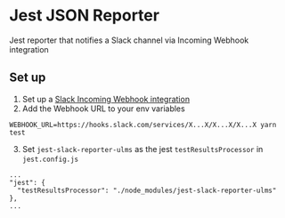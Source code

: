 # Jest JSON Reporter

Jest reporter that notifies a Slack channel via Incoming Webhook integration

## Set up

1. Set up a [Slack Incoming Webhook integration](https://my.slack.com/services/new/incoming-hebhook/)
2. Add the Webhook URL to your env variables 

```
WEBHOOK_URL=https://hooks.slack.com/services/X...X/X...X/X...X yarn test
```

3. Set `jest-slack-reporter-ulms` as the jest `testResultsProcessor` in `jest.config.js`

```
...
"jest": {
  "testResultsProcessor": "./node_modules/jest-slack-reporter-ulms"
},
...
